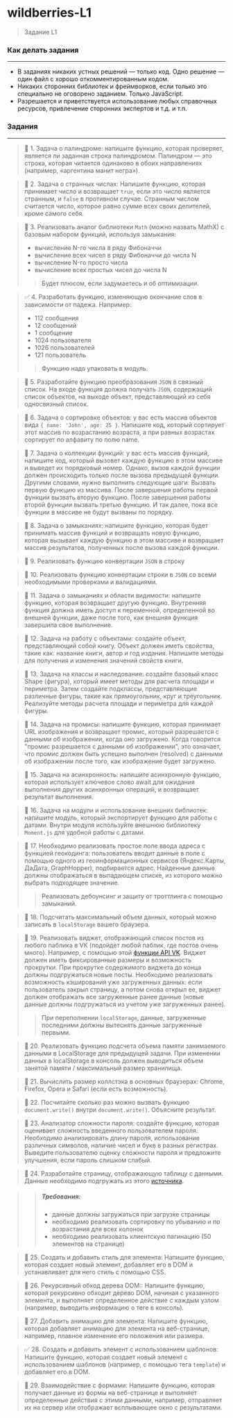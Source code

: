 # **wildberries-L1**
> Задание L1

### **Как делать задания**
***
* В заданиях никаких устных решений — только код. Одно решение — один файл с хорошо откомментированным кодом.
* Никаких сторонних библиотек и фреймворков, если только это специально не оговорено заданием. Только JavaScript.
* Разрешается и приветствуется использование любых справочных ресурсов, привлечение сторонних экспертов и т.д. и т.п.

### **Задания**
***
> :white_square_button: 1. Задача о палиндроме: напишите функцию, которая проверяет, является ли заданная строка палиндромом. Палиндром — это строка, которая читается одинаково в обоих направлениях (например, «аргентина манит негра»).

> :white_square_button: 2. Задача о странных числах: Напишите функцию, которая принимает число и возвращает `true`, если это число является странным, и `false` в противном случае. Странным числом считается число, которое равно сумме всех своих делителей, кроме самого себя.

> :white_square_button: 3. Реализовать аналог библиотеки `Math` (можно назвать MathX) с базовым набором функций, используя замыкания:
> * вычисление N-го числа в ряду Фибоначчи
> * вычисление всех чисел в ряду Фибоначчи до числа N
> * вычисление N-го просто числа
> * вычисление всех простых чисел до числа N
>
> > Будет плюсом, если задумаетесь и об оптимизации.

> :white_check_mark: 4. Разработать функцию, изменяющую окончание слов в зависимости от падежа. Например:
> * 112 сообщения
> * 12 сообщений
> * 1 сообщение
> * 1024 пользователя
> * 1026 пользователей
> * 121 пользователь
>
>  >  Функцию надо упаковать в модуль.

> :white_square_button: 5. Разработайте функцию преобразования `JSON` в связный список. На входе функция должна получать `JSON`, содержащий список объектов, на выходе объект, представляющий из себя односвязный список.

> :white_square_button: 6. Задача о сортировке объектов: у вас есть массив объектов вида `{ name: 'John', age: 25 }`. Напишите код, который сортирует этот массив по возрастанию возраста, а при равных возрастах сортирует по алфавиту по полю name.

> :white_square_button: 7. Задача о коллекции функций: у вас есть массив функций, напишите код, который вызовет каждую функцию в этом массиве и выведет их порядковый номер. Однако, вызов каждой функции должен происходить только после вызова предыдущей функции.
Другими словами, нужно выполнить следующие шаги:
Вызвать первую функцию из массива.
После завершения работы первой функции вызвать вторую функцию.
После завершения работы второй функции вызвать третью функцию.
И так далее, пока все функции в массиве не будут вызваны по порядку.

> :white_square_button: 8. Задача о замыканиях: напишите функцию, которая будет принимать массив функций и возвращать новую функцию, которая вызывает каждую функцию в этом массиве и возвращает массив результатов, полученных после вызова каждой функции.

> :white_square_button: 9. Реализовать функцию конвертации `JSON` в строку

> :white_square_button: 10. Реализовать функцию конвертации строки в `JSON` со всеми необходимыми проверками и валидациями.

> :white_square_button: 11. Задача о замыканиях и области видимости: напишите функцию, которая возвращает другую функцию. Внутренняя функция должна иметь доступ к переменной, определенной во внешней функции, даже после того, как внешняя функция завершила свое выполнение.

> :white_square_button: 12. Задача на работу с объектами: создайте объект, представляющий собой книгу. Объект должен иметь свойства, такие как: название книги, автор и год издания. Напишите методы для получения и изменения значений свойств книги.

> :white_square_button: 13. Задача на классы и наследование: создайте базовый класс Shape (фигура), который имеет методы для расчета площади и периметра. Затем создайте подклассы, представляющие различные фигуры, такие как прямоугольник, круг и треугольник. Реализуйте методы расчета площади и периметра для каждой фигуры.

> :white_square_button: 14. Задача на промисы: напишите функцию, которая принимает URL изображения и возвращает промис, который разрешается с данными об изображении, когда оно загружено. Когда говорится "промис разрешается с данными об изображении", это означает, что промис должен быть успешно выполнен (resolved) с данными об изображении после того, как изображение будет загружено.

> :white_square_button: 15. Задача на асинхронность: напишите асинхронную функцию, которая использует ключевое слово await для ожидания выполнения других асинхронных операций, и возвращает результат выполнения.

> :white_square_button: 16. Задача на модули и использование внешних библиотек: напишите модуль, который экспортирует функцию для работы с датами. Внутри модуля используйте внешнюю библиотеку `Moment.js` для удобной работы с датами.

> :white_square_button: 17. Необходимо реализовать простое поле ввода адреса с функцией геокодинга: пользователь вводит данные в поле с помощью одного из геоинформационных сервисов (Яндекс.Карты, ДаДата, GraphHopper), подбирается адрес. Найденные данные должны отображаться в выпадающем списке, из которого можно выбрать подходящее значение.
>
>  >  Реализовать дебоунсинг и защиту от троттлинга с помощью замыканий.

> :white_square_button: 18. Подсчитать максимальный объем данных, который можно записать в `localStorage` вашего браузера.

> :white_square_button: 19. Реализовать виджет, отображающий список постов из любого паблика в VK (подойдет любой паблик, где постов очень много). Например, с помощью этой [функции API VK](https://dev.vk.com/ru/method/wall.get). Виджет должен иметь фиксированные размеры и возможность прокрутки. При прокрутке содержимого виджета до конца должны подгружаться новые посты. Необходимо реализовать возможность кэширования уже загруженных данных: если пользователь закрыл страницу, а потом снова открыл ее, виджет должен отображать все загруженные ранее данные (новые данные должны подгружаться из учетом уже загруженных ранее).
>
>  >  При переполнении `localStorage`, данные, загруженные последними должны вытеснять данные загруженные первыми.

> :white_square_button: 20. Реализовать функцию подсчета объема памяти занимаемого данными в LocalStorage для предыдущей задачи. При изменении данных в localStorage в консоль должен выводиться объем занятой памяти / максимальный размер хранилища.

> :white_square_button: 21. Вычислить размер коллстэка в основных браузерах: Chrome, Firefox, Opera и Safari (если есть возможность).

> :white_square_button: 22. Посчитайте сколько раз можно вызвать функцию `document.write()` внутри `document.write()`. Объясните результат.

> :white_square_button: 23. Анализатор сложности пароля: создайте функцию, которая оценивает сложность введенного пользователем пароля. Необходимо анализировать длину пароля, использование различных символов, наличие чисел и букв в разных регистрах. Выведите пользователю оценку сложности пароля и предложите улучшения, если пароль слишком слабый.

> :white_square_button: 24. Разработайте страницу, отображающую таблицу с данными. Данные необходимо подгружать из этого [источника](http://www.filltext.com/?rows=1000&fname=%7BfirstName%7D&lname=%7BlastName%7D&tel=%7Bphone%7Cformat%7D&address=%7BstreetAddress%7D&city=%7Bcity%7D&state=%7BusState%7Cabbr%7D&zip=%7Bzip%7D&pretty=true).

>  >  ##### Требования:
>  >  * данные должны загружаться при загрузке страницы
>  >  * необходимо реализовать сортировку по убыванию и по возрастания для всех колонок
>  >  * необходимо реализовать клиентскую пагинацию (50 элементов на странице)

> :white_square_button: 25. Создать и добавить стиль для элемента: Напишите функцию, которая создает новый элемент, добавляет его в DOM и устанавливает для него стиль с помощью CSS.

> :white_square_button: 26. Рекурсивный обход дерева DOM:: Напишите функцию, которая рекурсивно обходит дерево DOM, начиная с указанного элемента, и выполняет определенное действие с каждым узлом (например, выводить информацию о теге в консоль).

> :white_square_button: 27. Добавить анимацию для элемента: Напишите функцию, которая добавляет анимацию для элемента на веб-странице, например, плавное изменение его положения или размера.

> :white_check_mark: 28. Создать и добавить элемент с использованием шаблонов: Напишите функцию, которая создает новый элемент с использованием шаблонов (например, с помощью тега `template`) и добавляет его в DOM.

> :white_square_button: 29. Взаимодействие с формами: Напишите функцию, которая получает данные из формы на веб-странице и выполняет определенные действия с этими данными, например, отправляет их на сервер или отображает всплывающее окно с результатами.
